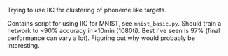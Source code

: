 Trying to use IIC for clustering of phoneme like targets.

Contains script for using IIC for MNIST, see `mnist_basic.py`. Should train a network to ~90% accuracy in `<`10min (1080ti). Best I've seen is 97% (final performance can vary a lot). Figuring out why would probably be interesting.
